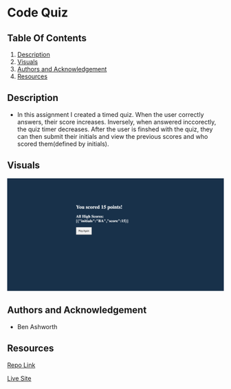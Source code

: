 # Code Quiz


## Table Of Contents
1. [Description](#description)
2. [Visuals](#visuals)
3. [Authors and Acknowledgement](#authors-and-acknowledgement)
4. [Resources](#resources)

## Description 
- In this assignment I created a timed quiz. When the user correctly answers, their score increases. Inversely, when answered inccorectly, the quiz timer decreases.
After the user is finshed with the quiz, they can then submit their initials and view the previous scores and who scored them(defined by initials).

## Visuals
![Screen Shot](assets/CodeQuiz.png)

## Authors and Acknowledgement
- Ben Ashworth

## Resources
[Repo Link](https://github.com/bashworthj/code-quiz) 

[Live Site](https://bashworthj.github.io/code-quiz/)
 
